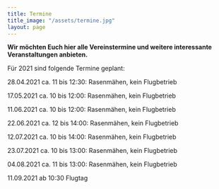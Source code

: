 ```yaml
---
title: Termine
title_image: "/assets/termine.jpg"
layout: page
---
```


**Wir möchten Euch hier alle Vereinstermine und weitere interessante Veranstaltungen anbieten.**

Für 2021 sind folgende Termine geplant:

28.04.2021 ca. 11 bis 12:30: Rasenmähen, kein Flugbetrieb

17.05.2021 ca. 10 bis 12:00: Rasenmähen, kein Flugbetrieb

11.06.2021 ca. 10 bis 12:00: Rasenmähen, kein Flugbetrieb

22.06.2021 ca. 12 bis 14:00: Rasenmähen, kein Flugbetrieb

12.07.2021 ca. 10 bis 14:00: Rasenmähen, kein Flugbetrieb

23.07.2021 ca. 10 bis 13:00: Rasenmähen, kein Flugbetrieb

04.08.2021 ca. 11 bis 13:00: Rasenmähen, kein Flugbetrieb

11.09.2021 ab 10:30 Flugtag